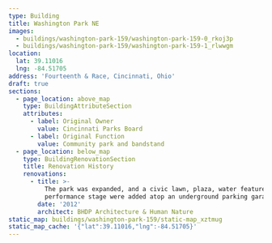 ```yaml
---
type: Building
title: Washington Park NE
images:
  - buildings/washington-park-159/washington-park-159-0_rkoj3p
  - buildings/washington-park-159/washington-park-159-1_rlwwgm
location:
  lat: 39.11016
  lng: -84.51705
address: 'Fourteenth & Race, Cincinnati, Ohio'
draft: true
sections:
  - page_location: above_map
    type: BuildingAttributeSection
    attributes:
      - label: Original Owner
        value: Cincinnati Parks Board
      - label: Original Function
        value: Community park and bandstand
  - page_location: below_map
    type: BuildingRenovationSection
    title: Renovation History
    renovations:
      - title: >-
          The park was expanded, and a civic lawn, plaza, water feature, and
          performance stage were added atop an underground parking garage.
        date: '2012'
        architect: BHDP Architecture & Human Nature
static_map: buildings/washington-park-159/static-map_xztmug
static_map_cache: '{"lat":39.11016,"lng":-84.51705}'
---
```

